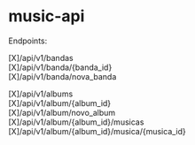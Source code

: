 # music-api

Endpoints:


[X]/api/v1/bandas  
[X]/api/v1/banda/{banda_id}    
[X]/api/v1/banda/nova_banda  


[X]/api/v1/albums  
[X]/api/v1/album/{album_id}  
[X]/api/v1/album/novo_album  
[X]/api/v1/album/{album_id}/musicas  
[X]/api/v1/album/{album_id}/musica/{musica_id}  

